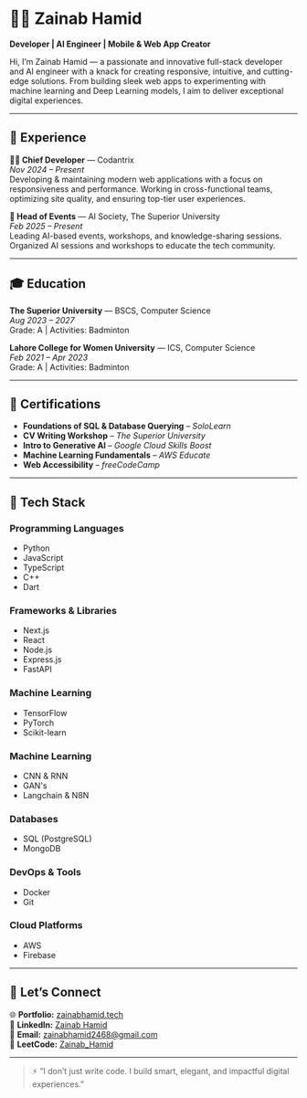 # 👩‍💻 Zainab Hamid

**Developer | AI Engineer | Mobile & Web App Creator**

Hi, I’m Zainab Hamid — a passionate and innovative full-stack developer and AI engineer with a knack for creating responsive, intuitive, and cutting-edge solutions. From building sleek  web apps to experimenting with machine learning and Deep Learning models, I aim to deliver exceptional digital experiences.

---

## 🧠 Experience

**👩‍💻 Chief Developer** — Codantrix  
*Nov 2024 – Present*  
Developing & maintaining modern web applications with a focus on responsiveness and performance. Working in cross-functional teams, optimizing site quality, and ensuring top-tier user experiences.

**🎤 Head of Events** — AI Society, The Superior University  
*Feb 2025 – Present*  
Leading AI-based events, workshops, and knowledge-sharing sessions. Organized AI sessions and workshops to educate the tech community.

---

## 🎓 Education

**The Superior University** — BSCS, Computer Science  
*Aug 2023 – 2027*  
Grade: A | Activities: Badminton

**Lahore College for Women University** — ICS, Computer Science  
*Feb 2021 – Apr 2023*  
Grade: A | Activities: Badminton

---

## 📜 Certifications

- **Foundations of SQL & Database Querying** – *SoloLearn*  
- **CV Writing Workshop** – *The Superior University*
- **Intro to Generative AI** – *Google Cloud Skills Boost*  
- **Machine Learning Fundamentals** – *AWS Educate*  
- **Web Accessibility** – *freeCodeCamp*

---

## 🚀 Tech Stack

### Programming Languages
- Python
- JavaScript
- TypeScript
- C++
- Dart

### Frameworks & Libraries
- Next.js
- React
- Node.js
- Express.js
- FastAPI

### Machine Learning
- TensorFlow
- PyTorch
- Scikit-learn

### Machine Learning
- CNN & RNN
- GAN's
- Langchain & N8N

### Databases
- SQL (PostgreSQL)
- MongoDB

### DevOps & Tools
- Docker
- Git

### Cloud Platforms
- AWS
- Firebase

---

## 🔗 Let’s Connect

🌐 **Portfolio:** [zainabhamid.tech](https://zainabhamid.tech)  
💼 **LinkedIn:** [Zainab Hamid](https://www.linkedin.com/in/zainab-hamid-187a18321/)  
📧 **Email:** [zainabhamid2468@gmail.com](mailto:zainabhamid2468@gmail.com)  
🧩 **LeetCode:** [Zainab_Hamid](https://leetcode.com/u/Zainab_Hamid/)  

---

> ⚡️ “I don’t just write code. I build smart, elegant, and impactful digital experiences.”
